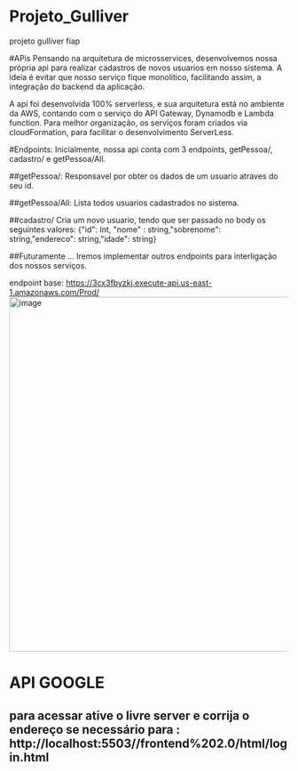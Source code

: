 # Projeto_Gulliver
projeto gulliver fiap

#APis
Pensando na arquitetura de microsservices, desenvolvemos nossa própria api para realizar cadastros de novos usuarios em nosso sistema.
A ideia é evitar que nosso serviço fique monolitico, facilitando assim, a integração do backend da aplicação.

A api foi desenvolvida 100% serverless, e sua arquitetura está no ambiente da AWS, contando com o serviço do API Gateway, Dynamodb e Lambda function. Para melhor organização, os serviços foram criados via cloudFormation, para facilitar o desenvolvimento ServerLess.

#Endpoints:
Inicialmente, nossa api conta com 3 endpoints, getPessoa/, cadastro/ e getPessoa/All.

##getPessoa/:
Responsavel por obter os dados de um usuario atraves do seu id.

##getPessoa/All:
Lista todos usuarios cadastrados no sistema.

##cadastro/
Cria um novo usuario, tendo que ser passado no body os seguintes valores:
{"id": Int, "nome" : string,"sobrenome": string,"endereco": string,"idade": string}

##Futuramente ...
Iremos implementar outros endpoints para interligação dos nossos serviços.

endpoint base: https://3cx3fbyzkj.execute-api.us-east-1.amazonaws.com/Prod/
<img width="638" alt="image" src="https://user-images.githubusercontent.com/73648247/188493407-ebec1d4c-da15-437c-bbb5-02499b06f37a.png">

# API GOOGLE
## para acessar ative o livre server e corrija o endereço se necessário para : http://localhost:5503//frontend%202.0/html/login.html